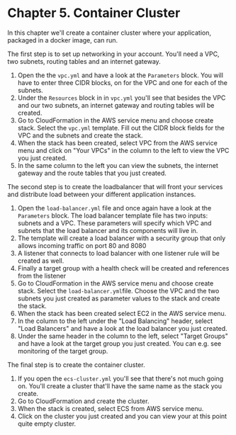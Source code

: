 # Chapter 5. Container Cluster

In this chapter we'll create a container cluster where your application, packaged in a docker image, can run.

The first step is to set up networking in your account. You'll need a VPC, two subnets, routing tables and an internet gateway.

1. Open the the `vpc.yml` and have a look at the `Parameters` block. You will have to enter three CIDR blocks, on for the VPC and one for each of the subnets.
1. Under the `Resources` block in in `vpc.yml` you'll see that besides the VPC and our two subnets, an internet gateway and routing tables will be created.
1. Go to CloudFormation in the AWS service menu and choose create stack. Select the `vpc.yml` template. Fill out the CIDR block fields for the VPC and the subnets and create the stack.
1. When the stack has been created, select VPC from the AWS service menu and click on "Your VPCs" in the column to the left to view the VPC you just created.
1. In the same column to the left you can view the subnets, the internet gateway and the route tables that you just created.

The second step is to create the loadbalancer that will front your services and distribute load between your different application instances.

1. Open the `load-balancer.yml` file and once again have a look at the `Parameters` block. The load balancer template file has two inputs: subnets and a VPC. These parameters will specify which VPC and subnets that the load balancer and its components will live in.
1. The template will create a load balancer with a security group that only allows incoming traffic on port 80 and 8080
1. A listener that connects to load balancer with one listener rule will be created as well.
1. Finally a target group with a health check will be created and references from the listener
1. Go to CloudFormation in the AWS service menu and choose create stack. Select the `load-balancer.yml`file. Choose the VPC and the two subnets you just created as parameter values to the stack and create the stack.
1. When the stack has been created select EC2 in the AWS service menu.
1. In the column to the left under the "Load Balancing" header, select "Load Balancers" and have a look at the load balancer you just created.
1. Under the same header in the column to the left, select "Target Groups" and have a look at the target group you just created. You can e.g. see monitoring of the target group.

The final step is to create the container cluster.

1. If you open the `ecs-cluster.yml` you'll see that there's not much going on. You'll create a cluster that'll have the same name as the stack you create.
1. Go to CloudFormation and create the cluster.
1. When the stack is created, select ECS from AWS service menu.
1. Click on the cluster you just created and you can view your at this point quite empty cluster.
